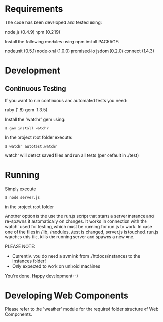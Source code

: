 # Requirements

The code has been developed and tested using:

node.js (0.4.9)
npm (0.2.19)

Install the following modules using npm install PACKAGE:

nodeunit (0.5.1)
node-xml (1.0.0)
promised-io
jsdom (0.2.0)
connect (1.4.3)

# Development

## Continuous Testing

If you want to run continuous and automated tests you need:

ruby (1.8)
gem (1.3.5)

Install the 'watchr' gem using: 

    $ gem install watchr

In the project root folder execute: 

    $ watchr autotest.watchr

watchr will detect saved files and run all tests (per default in ./test)

# Running

Simply execute 

    $ node server.js

in the project root folder.

Another option is the use the run.js script that starts a server instance and re-spawns 
it automatically on changes. 
It works in connection with the watchr used for testing, which must be running for run.js to work.
In case one of the files in /lib, /modules, /test is changed, server.js is touched. run.js 
watches this file, kills the running server and spawns a new one. 

PLEASE NOTE: 

* Currently, you do need a symlink from ./htdocs/instances to the instances folder! 
* Only expected to work on unixoid machines

You're done. Happy development :-)

# Developing Web Components 

Please refer to the 'weather' module for the required folder structure of Web Components.

